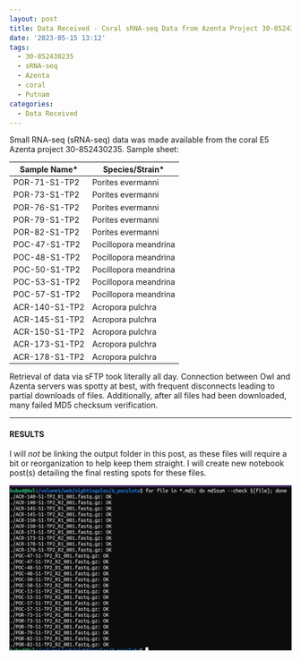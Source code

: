 ```yaml
---
layout: post
title: Data Received - Coral sRNA-seq Data from Azenta Project 30-852430235
date: '2023-05-15 13:12'
tags: 
  - 30-852430235
  - sRNA-seq
  - Azenta
  - coral
  - Putnam
categories: 
  - Data Received
---
```

Small RNA-seq (sRNA-seq) data was made available from the coral E5 Azenta project 30-852430235. Sample sheet:

| Sample Name*   | Species/Strain*       |
|----------------|-----------------------|
| POR-71-S1-TP2  | Porites evermanni     |
| POR-73-S1-TP2  | Porites evermanni     |
| POR-76-S1-TP2  | Porites evermanni     |
| POR-79-S1-TP2  | Porites evermanni     |
| POR-82-S1-TP2  | Porites evermanni     |
| POC-47-S1-TP2  | Pocillopora meandrina |
| POC-48-S1-TP2  | Pocillopora meandrina |
| POC-50-S1-TP2  | Pocillopora meandrina |
| POC-53-S1-TP2  | Pocillopora meandrina |
| POC-57-S1-TP2  | Pocillopora meandrina |
| ACR-140-S1-TP2 | Acropora pulchra      |
| ACR-145-S1-TP2 | Acropora pulchra      |
| ACR-150-S1-TP2 | Acropora pulchra      |
| ACR-173-S1-TP2 | Acropora pulchra      |
| ACR-178-S1-TP2 | Acropora pulchra      |

Retrieval of data via sFTP took literally all day. Connection between Owl and Azenta servers was spotty at best, with frequent disconnects leading to partial downloads of files. Additionally, after all files had been downloaded, many failed MD5 checksum verification.


---

#### RESULTS

I will _not_ be linking the output folder in this post, as these files will require a bit or reorganization to help keep them straight. I will create new notebook post(s) detailing the final resting spots for these files.

![Screencap showing successful MD5 checksum verifications for all downloaded sRNA-seq data.](https://github.com/RobertsLab/sams-notebook/blob/master/images/screencaps/20230515-coral-sRNAseq-checksums-screenshot.png?raw=true)

